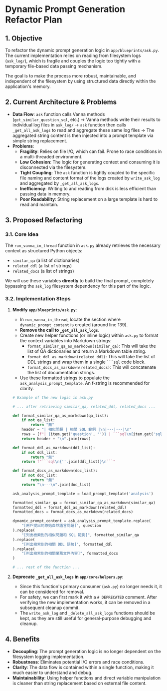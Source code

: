 # Dynamic Prompt Generation Refactor Plan

## 1. Objective

To refactor the dynamic prompt generation logic in `app/blueprints/ask.py`. The current implementation relies on reading from filesystem logs (`ask_log/`), which is fragile and couples the logic too tightly with a temporary file-based data passing mechanism.

The goal is to make the process more robust, maintainable, and independent of the filesystem by using structured data directly within the application's memory.

## 2. Current Architecture & Problems

- **Data Flow**: `ask` function calls Vanna methods (`get_similar_question_sql`, etc.) -> Vanna methods write their results to individual log files in `ask_log/` -> `ask` function then calls `_get_all_ask_logs` to read and aggregate these same log files -> The aggregated string content is then injected into a prompt template via simple string replacement.
- **Problems**:
    - **Fragility**: Relies on file I/O, which can fail. Prone to race conditions in a multi-threaded environment.
    - **Low Cohesion**: The logic for generating context and consuming it is disconnected via the filesystem.
    - **Tight Coupling**: The `ask` function is tightly coupled to the specific file naming and content format of the logs created by `write_ask_log` and aggregated by `_get_all_ask_logs`.
    - **Inefficiency**: Writing to and reading from disk is less efficient than passing data in memory.
    - **Poor Readability**: String replacement on a large template is hard to read and maintain.

## 3. Proposed Refactoring

### 3.1. Core Idea

The `run_vanna_in_thread` function in `ask.py` already retrieves the necessary context as structured Python objects:
- `similar_qa` (a list of dictionaries)
- `related_ddl` (a list of strings)
- `related_docs` (a list of strings)

We will use these variables **directly** to build the final prompt, completely bypassing the `ask_log` filesystem dependency for this part of the logic.

### 3.2. Implementation Steps

1.  **Modify `app/blueprints/ask.py`**:
    - In `run_vanna_in_thread`, locate the section where `dynamic_prompt_content` is created (around line 139).
    - **Remove the call to `_get_all_ask_logs`**.
    - Create new helper functions (or inline logic) within `ask.py` to format the context variables into Markdown strings:
        - `format_similar_qa_as_markdown(similar_qa)`: This will take the list of QA dictionaries and return a Markdown table string.
        - `format_ddl_as_markdown(related_ddl)`: This will take the list of DDL strings and wrap them in a single ` ```sql ` code block.
        - `format_docs_as_markdown(related_docs)`: This will concatenate the list of documentation strings.
    - Use these formatted strings to populate the `ask_analysis_prompt_template`. An f-string is recommended for clarity.

    ```python
    # Example of the new logic in ask.py

    # ... after retrieving similar_qa, related_ddl, related_docs ...

    def format_similar_qa_as_markdown(qa_list):
        if not qa_list:
            return "無"
        header = "| 相似問題 | 相關 SQL 範例 |\n|---|---|\n"
        rows = [f"| {item.get('question', '')} | ```sql\n{item.get('sql', '')}\n``` |" for item in qa_list]
        return header + "\n".join(rows)

    def format_ddl_as_markdown(ddl_list):
        if not ddl_list:
            return "無"
        return f"```sql\n{''.join(ddl_list)}\n```"
    
    def format_docs_as_markdown(doc_list):
        if not doc_list:
            return "無"
        return "\n---\n".join(doc_list)

    ask_analysis_prompt_template = load_prompt_template('analysis')

    formatted_similar_qa = format_similar_qa_as_markdown(similar_qa)
    formatted_ddl = format_ddl_as_markdown(related_ddl)
    formatted_docs = format_docs_as_markdown(related_docs)

    dynamic_prompt_content = ask_analysis_prompt_template.replace(
        "[用戶提出的原始自然語言問題]", question
    ).replace(
        "[列出檢索到的相似問題和 SQL 範例]", formatted_similar_qa
    ).replace(
        "[列出檢索到的相關 DDL 語句]", formatted_ddl
    ).replace(
        "[列出檢索到的相關業務文件內容]", formatted_docs
    )

    # ... rest of the function ...
    ```

2.  **Deprecate `_get_all_ask_logs` in `app/core/helpers.py`**:
    - Since this function's primary consumer (`ask.py`) no longer needs it, it can be considered for removal.
    - For safety, we can first mark it with a `# DEPRECATED` comment. After verifying the new implementation works, it can be removed in a subsequent cleanup commit.
    - The `write_ask_log` and `_delete_all_ask_logs` functions should be kept, as they are still useful for general-purpose debugging and cleanup.

## 4. Benefits

- **Decoupling**: The prompt generation logic is no longer dependent on the filesystem logging implementation.
- **Robustness**: Eliminates potential I/O errors and race conditions.
- **Clarity**: The data flow is contained within a single function, making it much easier to understand and debug.
- **Maintainability**: Using helper functions and direct variable manipulation is cleaner than string replacement based on external file content.
